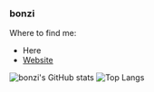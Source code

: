 ### bonzi

Where to find me:

- Here
- [Website](https://bonzi.sh)

![bonzi's GitHub stats](https://github-readme-stats.vercel.app/api?username=bonzi&theme=midnight-purple&hide_border=true&cache_seconds=1800&layout=compact)
![Top Langs](https://github-readme-stats.vercel.app/api/top-langs/?username=bonzi&theme=midnight-purple&hide_border=true&cache_seconds=1800&exclude_repo=bm60ec-qmk-config,pidcodes.github.com,qmk_firmware&layout=compact)

<!--
**Bonzi/Bonzi** is a ✨ _special_ ✨ repository because its `README.md` (this file) appears on your GitHub profile.

Here are some ideas to get you started:

- 🔭 I’m currently working on ...
- 🌱 I’m currently learning ...
- 👯 I’m looking to collaborate on ...
- 🤔 I’m looking for help with ...
- 💬 Ask me about ...
- 📫 How to reach me: ...
- 😄 Pronouns: ...
- ⚡ Fun fact: ...
-->
